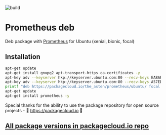 ![build](https://github.com/asteny/prometheus-deb/actions/workflows/build.yml/badge.svg)

Prometheus deb
==========

Deb package with [Prometheus](https://prometheus.io) for Ubuntu (xenial, bionic, focal)

Installation
------------
```bash
apt-get update
apt-get install gnupg2 apt-transport-https ca-certificates -y
apt-key adv --keyserver hkp://keyserver.ubuntu.com:80 --recv-keys EA8AECDE414187DB
apt-key adv --keyserver hkp://keyserver.ubuntu.com:80 --recv-keys A57ED69D49D1012A
printf "deb https://packagecloud.io/the_asten/prometheus/ubuntu/ focal main \ndeb-src https://packagecloud.io/the_asten/prometheus/ubuntu/ focal main" | tee -a /etc/apt/sources.list.d/prometheus.list
apt-get update
apt-get install prometheus -y
```

Special thanks for the ability to use the package repository for open source projects - :rocket: https://packagecloud.io :rocket:

[All package versions in packagecloud.io repo](https://packagecloud.io/the_asten/prometheus)
-------------------------------------------------------------------------------
